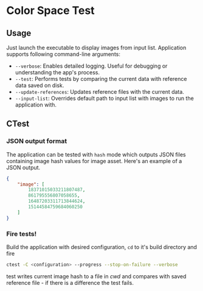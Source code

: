 # Color Space Test

## Usage

Just launch the executable to display images from input list. Application supports following command-line arguments:

- `--verbose`: Enables detailed logging. Useful for debugging or understanding the app's process.
- `--test`: Performs tests by comparing the current data with reference data saved on disk. 
- `--update-references`: Updates reference files with the current data. 
- `--input-list`: Overrides default path to input list with images to run the application with.

## CTest

### JSON output format

The application can be tested with `hash` mode which outputs JSON files containing image hash values for image asset. Here's an example of a JSON output.

```json
{
    "image": [
        18371015033211807487,
        861795556807058655,
        16487203311713844624,
        15144584759684060250
    ]
}
```

### Fire tests!

Build the application with desired configuration, `cd` to it's build directory and fire

```bash
ctest -C <configuration> --progress --stop-on-failure --verbose
```

test writes current image hash to a file in *cwd* and compares with saved reference file - if there is a difference the test fails.
